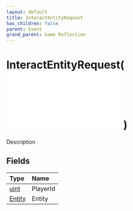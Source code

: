 ```yaml
---
layout: default
title: InteractEntityRequest
has_children: false
parent: Event
grand_parent: Game Reflection
---
```

# InteractEntityRequest( ![ EntityEventBase ](/game-reflection/events/entity_event_base.md) )
Description 

## Fields
| Type | Name |
|:-------------|:--------------|
| [uint](/game-reflection/components/uint.md) | PlayerId |
| [Entity](/game-reflection/classes/entity.md) | Entity |
